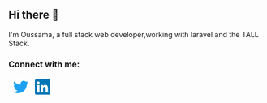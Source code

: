 ## Hi there  👋
I'm Oussama, a full stack web developer,working with laravel and the TALL Stack.


### Connect with me:

[<img  align="left" style="margin-left: 5px; display: inline-block; padding: 4px" alt="HTML Guide" title="Twitter profile"  src="https://raw.githubusercontent.com/ousid/ousid/b478675aec391f0eb3cc35b7ec594660254b9378/social/twitter.svg" width="30px" height="30px" >](https://twitter.com/sky_0xs)

[<img  align="left" style="margin-left: 5px; display: inline-block; padding: 4px" alt="HTML Guide" title="Linkedin Profile"  src="https://raw.githubusercontent.com/ousid/ousid/b478675aec391f0eb3cc35b7ec594660254b9378/social/linkedin.svg" width="30px" height="30px" >](https://www.linkedin.com/in/sid-oussama-930461137/)

